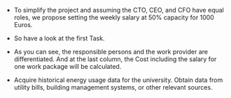 - To simplify the project and assuming the CTO, CEO, and CFO have equal roles, we propose setting the weekly salary at 50% capacity for 1000 Euros. 

- So have a look at the first Task. 
- As you can see, the responsible persons and the work provider are differentiated. And at the last column, the Cost including the salary for one work package will be calculated. 
- Acquire historical energy usage data for the university. Obtain data from utility bills, building management systems, or other relevant sources.